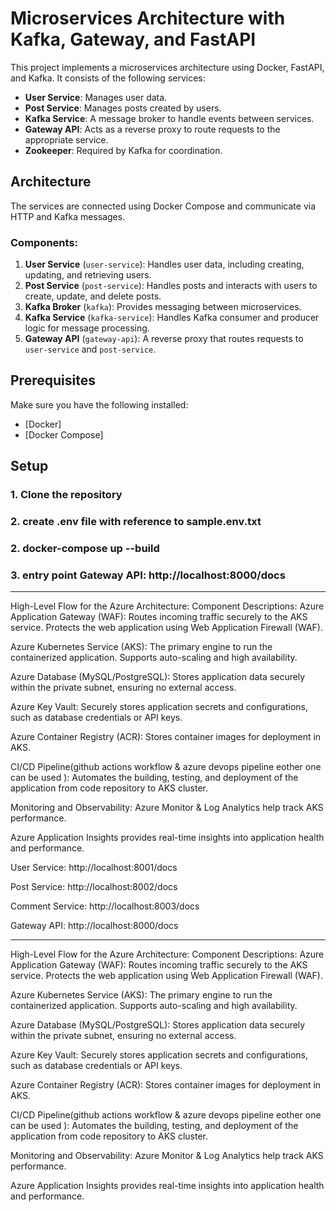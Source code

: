 # Microservices Architecture with Kafka, Gateway, and FastAPI

This project implements a microservices architecture using Docker, FastAPI, and Kafka. It consists of the following services:

- **User Service**: Manages user data.
- **Post Service**: Manages posts created by users.
- **Kafka Service**: A message broker to handle events between services.
- **Gateway API**: Acts as a reverse proxy to route requests to the appropriate service.
- **Zookeeper**: Required by Kafka for coordination.

## Architecture

The services are connected using Docker Compose and communicate via HTTP and Kafka messages. 

### Components:
1. **User Service** (`user-service`): Handles user data, including creating, updating, and retrieving users.
2. **Post Service** (`post-service`): Handles posts and interacts with users to create, update, and delete posts.
3. **Kafka Broker** (`kafka`): Provides messaging between microservices.
4. **Kafka Service** (`kafka-service`): Handles Kafka consumer and producer logic for message processing.
5. **Gateway API** (`gateway-api`): A reverse proxy that routes requests to `user-service` and `post-service`.

## Prerequisites

Make sure you have the following installed:

- [Docker]
- [Docker Compose]

## Setup

### 1. Clone the repository
### 2. create .env file with reference to sample.env.txt
### 2. docker-compose up --build
### 3. entry point Gateway API: http://localhost:8000/docs
________________________________________________________


High-Level Flow for the Azure Architecture:
Component Descriptions:
Azure Application Gateway (WAF):
Routes incoming traffic securely to the AKS service.
Protects the web application using Web Application Firewall (WAF).

Azure Kubernetes Service (AKS):
The primary engine to run the containerized application.
Supports auto-scaling and high availability.

Azure Database (MySQL/PostgreSQL):
Stores application data securely within the private subnet, ensuring no external access.

Azure Key Vault:
Securely stores application secrets and configurations, such as database credentials or API keys.

Azure Container Registry (ACR):
Stores container images for deployment in AKS.

CI/CD Pipeline(github actions workflow & azure devops pipeline eother one can be used ):
Automates the building, testing, and deployment of the application from code repository to AKS cluster.

Monitoring and Observability:
Azure Monitor & Log Analytics help track AKS performance.

Azure Application Insights provides real-time insights into application health and performance.

User Service: http://localhost:8001/docs

Post Service: http://localhost:8002/docs

Comment Service: http://localhost:8003/docs

Gateway API: http://localhost:8000/docs
________________________________________________________


High-Level Flow for the Azure Architecture:
Component Descriptions:
Azure Application Gateway (WAF):
Routes incoming traffic securely to the AKS service.
Protects the web application using Web Application Firewall (WAF).

Azure Kubernetes Service (AKS):
The primary engine to run the containerized application.
Supports auto-scaling and high availability.

Azure Database (MySQL/PostgreSQL):
Stores application data securely within the private subnet, ensuring no external access.

Azure Key Vault:
Securely stores application secrets and configurations, such as database credentials or API keys.

Azure Container Registry (ACR):
Stores container images for deployment in AKS.

CI/CD Pipeline(github actions workflow & azure devops pipeline eother one can be used ):
Automates the building, testing, and deployment of the application from code repository to AKS cluster.

Monitoring and Observability:
Azure Monitor & Log Analytics help track AKS performance.

Azure Application Insights provides real-time insights into application health and performance.